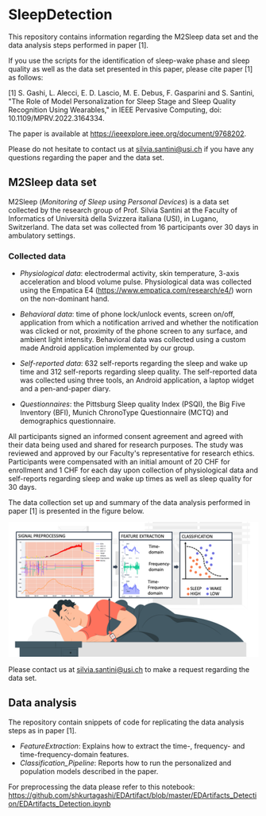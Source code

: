 # SleepDetection

This repository contains information regarding the M2Sleep data set and the data analysis steps performed in paper [1].

If you use the scripts for the identification of sleep-wake phase and sleep quality as well as the data set presented in this paper, please cite paper [1] as follows: 

[1] S. Gashi, L. Alecci, E. D. Lascio, M. E. Debus, F. Gasparini and S. Santini, "The Role of Model Personalization for Sleep Stage and Sleep Quality Recognition Using Wearables," in IEEE Pervasive Computing, doi: 10.1109/MPRV.2022.3164334.

The paper is available at https://ieeexplore.ieee.org/document/9768202. 

Please do not hesitate to contact us at silvia.santini@usi.ch if you have any questions regarding the paper and the data set.


## M2Sleep data set

M2Sleep (*Monitoring of Sleep using Personal Devices*) is a data set collected by the research group of Prof. Silvia Santini at the Faculty of Informatics of Università della Svizzera italiana (USI), in Lugano, Switzerland. The data set was collected from 16 participants over 30 days in ambulatory settings. 

### Collected data
- *Physiological data*: electrodermal activity, skin temperature, 3-axis acceleration and blood volume pulse. Physiological data was collected using the Empatica E4 (https://www.empatica.com/research/e4/) worn on the non-dominant hand. 

- *Behavioral data*: time of phone lock/unlock events, screen on/off, application from which a notification arrived and whether the notification was clicked or not, proximity of the phone screen to any surface, and ambient light intensity. Behavioral data was collected using a custom made Android application implemented by our group.

- *Self-reported data*: 632 self-reports regarding the sleep and wake up time and 312 self-reports regarding sleep quality. The self-reported data was collected using three tools, an Android application, a laptop widget and a pen-and-paper diary.

- *Questionnaires*: the Pittsburg Sleep quality Index (PSQI), the Big Five Inventory (BFI), Munich ChronoType Questionnaire (MCTQ) and demographics questionnaire. 

All participants signed an informed consent agreement and agreed with their data being used and shared for research purposes. The study was reviewed and approved by our Faculty's representative for research ethics. Participants were compensated with an initial amount of 20 CHF for enrollment and 1 CHF for each day upon collection of physiological data and self-reports regarding sleep and wake up times as well as sleep quality for 30 days. 

The data collection set up and summary of the data analysis performed in paper [1] is presented in the figure below. 

![alt text](https://github.com/shkurtagashi/SleepDetection/blob/master/Our_approach.png)

Please contact us at silvia.santini@usi.ch to make a request regarding the data set. 

## Data analysis

The repository contain snippets of code for replicating the data analysis steps as in paper [1]. 

- *FeatureExtraction*: Explains how to extract the time-, frequency- and time-frequency-domain features. 
- *Classification_Pipeline*: Reports how to run the personalized and population models described in the paper.

For preprocessing the data please refer to this notebook: https://github.com/shkurtagashi/EDArtifact/blob/master/EDArtifacts_Detection/EDArtifacts_Detection.ipynb